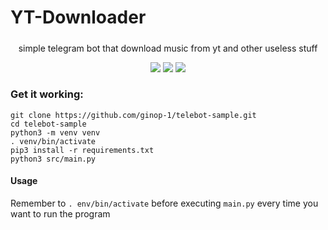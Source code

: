 # YT-Downloader
##### 
<p align="center">simple telegram bot that download music from yt and other useless stuff </p>
<p align="center">
<a href="https://github.com/eternnoir/pyTelegramBotAPI">
  <img src="https://img.shields.io/badge/BUILT%20USING-PyTelegramBotApi-blue?style=for-the-badge" /></a>
  <img src="https://img.shields.io/github/license/ginop-1/telebot-sample?style=for-the-badge" />
  <img src="https://img.shields.io/github/languages/top/ginop-1/telebot-sample?style=for-the-badge" />
</p>

### Get it working:
```
git clone https://github.com/ginop-1/telebot-sample.git
cd telebot-sample
python3 -m venv venv
. venv/bin/activate
pip3 install -r requirements.txt
python3 src/main.py
```

#### Usage

Remember to  ``` . env/bin/activate ``` before executing ```main.py``` every time you want to run the program
